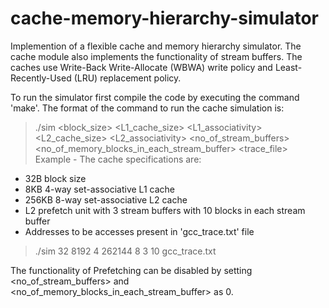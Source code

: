 # cache-memory-hierarchy-simulator
 Implemention of a flexible cache and memory hierarchy simulator.
 The cache module also implements the functionality of stream buffers. The caches use Write-Back Write-Allocate (WBWA) write policy and Least-Recently-Used (LRU) replacement policy.

To run the simulator first compile the code by executing the command 'make'.
The format of the command to run the cache simulation is:

>   ./sim 
>           <block_size>
>           <L1_cache_size>
>           <L1_associativity>
>           <L2_cache_size>
>           <L2_associativity>
>           <no_of_stream_buffers>
>           <no_of_memory_blocks_in_each_stream_buffer>
>           <trace_file>
Example - The cache specifications are:
* 32B block size
* 8KB 4-way set-associative L1 cache
* 256KB 8-way set-associative L2 cache
* L2 prefetch unit with 3 stream buffers with 10 blocks in each stream buffer
* Addresses to be accesses present in 'gcc_trace.txt' file 

>   ./sim 32 8192 4 262144 8 3 10 gcc_trace.txt

The functionality of Prefetching can be disabled by setting <no_of_stream_buffers> and <no_of_memory_blocks_in_each_stream_buffer> as 0.

